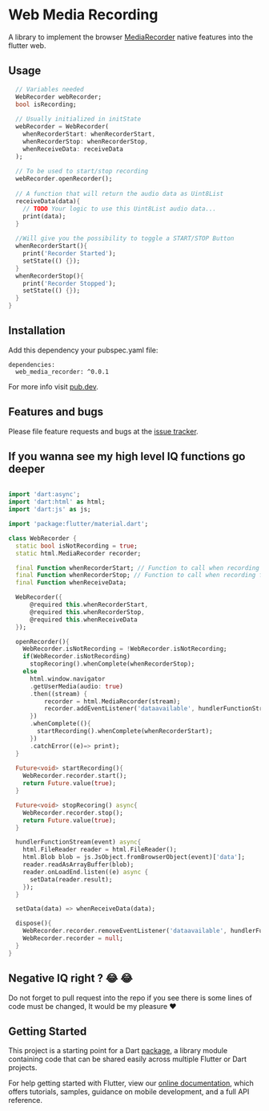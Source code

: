 # Web Media Recording

A library to implement the browser [MediaRecorder](https://developer.mozilla.org/en-US/docs/Web/API/MediaRecorder) native features into the flutter web.

## Usage
```dart
  // Variables needed
  WebRecorder webRecorder;
  bool isRecording;
  
  // Usually initialized in initState
  webRecorder = WebRecorder(
    whenRecorderStart: whenRecorderStart,
    whenRecorderStop: whenRecorderStop,
    whenReceiveData: receiveData
  );
  
  // To be used to start/stop recording
  webRecorder.openRecorder(); 
  
  // A function that will return the audio data as Uint8List
  receiveData(data){
    // TODO Your logic to use this Uint8List audio data...
    print(data);
  }
  
  //Will give you the possibility to toggle a START/STOP Button
  whenRecorderStart(){
    print('Recorder Started');
    setState(() {}); 
  }
  whenRecorderStop(){
    print('Recorder Stopped'); 
    setState(() {}); 
  }
}

```

## Installation
Add this dependency your pubspec.yaml file:

```
dependencies:
  web_media_recorder: ^0.0.1
```

For more info visit [pub.dev](https://pub.dev/packages/web_media_recorder).

## Features and bugs

Please file feature requests and bugs at the [issue tracker][tracker].

[tracker]: https://github.com/bujupah/web_media_recorder/issues


## If you wanna see my high level IQ functions go deeper
```dart

import 'dart:async';
import 'dart:html' as html;
import 'dart:js' as js;

import 'package:flutter/material.dart';

class WebRecorder {
  static bool isNotRecording = true;
  static html.MediaRecorder recorder;

  final Function whenRecorderStart; // Function to call when recording starts
  final Function whenRecorderStop; // Function to call when recording finishs
  final Function whenReceiveData;

  WebRecorder({
      @required this.whenRecorderStart, 
      @required this.whenRecorderStop, 
      @required this.whenReceiveData
  });

  openRecorder(){
    WebRecorder.isNotRecording = !WebRecorder.isNotRecording;
    if(WebRecorder.isNotRecording)
      stopRecoring().whenComplete(whenRecorderStop);
    else
      html.window.navigator
      .getUserMedia(audio: true)
      .then((stream) {
          recorder = html.MediaRecorder(stream);
          recorder.addEventListener('dataavailable', hundlerFunctionStream);
      })
      .whenComplete((){
        startRecording().whenComplete(whenRecorderStart);
      })
      .catchError((e)=> print);
  }
  
  Future<void> startRecording(){
    WebRecorder.recorder.start();
    return Future.value(true);
  }

  Future<void> stopRecoring() async{
    WebRecorder.recorder.stop();
    return Future.value(true);
  }

  hundlerFunctionStream(event) async{
    html.FileReader reader = html.FileReader();
    html.Blob blob = js.JsObject.fromBrowserObject(event)['data'];
    reader.readAsArrayBuffer(blob);
    reader.onLoadEnd.listen((e) async {
      setData(reader.result);
    });
  }

  setData(data) => whenReceiveData(data);

  dispose(){
    WebRecorder.recorder.removeEventListener('dataavailable', hundlerFunctionStream);
    WebRecorder.recorder = null;
  }
}

```
## Negative IQ right ? 😂 😂
Do not forget to pull request into the repo if you see there is some lines of code must be changed, It would be my pleasure ❤️

## Getting Started
This project is a starting point for a Dart
[package](https://flutter.dev/developing-packages/),
a library module containing code that can be shared easily across
multiple Flutter or Dart projects.

For help getting started with Flutter, view our 
[online documentation](https://flutter.dev/docs), which offers tutorials, 
samples, guidance on mobile development, and a full API reference.